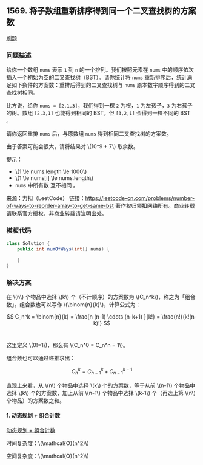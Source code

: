 <script src="https://cdn.bootcss.com/mathjax/2.7.7/MathJax.js?config=TeX-AMS-MML_HTMLorMML"></script>

## 1569. 将子数组重新排序得到同一个二叉查找树的方案数

[刷题](qu1569/solu/Solution.java)

### 问题描述

给你一个数组 `nums` 表示 `1` 到 `n` 的一个排列。我们按照元素在 `nums` 中的顺序依次插入一个初始为空的二叉查找树（BST）。请你统计将 `nums` 重新排序后，统计满足如下条件的方案数：重排后得到的二叉查找树与 `nums` 原本数字顺序得到的二叉查找树相同。

比方说，给你 `nums = [2,1,3]`，我们得到一棵 `2` 为根，`1` 为左孩子，`3` 为右孩子的树。数组 `[2,3,1]` 也能得到相同的 BST，但 `[3,2,1]` 会得到一棵不同的 BST 。

请你返回重排 `nums` 后，与原数组 `nums` 得到相同二叉查找树的方案数。

由于答案可能会很大，请将结果对 \\(10^9 + 7\\) 取余数。

提示：

* \\(1 \le nums.length \le 1000\\)
* \\(1 \le nums[i] \le nums.length\\)
* `nums` 中所有数 互不相同 。

来源：力扣（LeetCode）
链接：https://leetcode-cn.com/problems/number-of-ways-to-reorder-array-to-get-same-bst
著作权归领扣网络所有。商业转载请联系官方授权，非商业转载请注明出处。

### 模板代码

``` java
class Solution {
    public int numOfWays(int[] nums) {

    }
}
```

### 解决方案

在 \\(n\\) 个物品中选择 \\(k\\) 个（不计顺序）的方案数为 \\(C_n^k\\)​，称之为「组合数」。组合数也可以写作 \\(\binom{n}{k}\\)，计算公式为：

$$
C_n^k = \binom{n}{k} = \frac{n (n-1) \cdots (n-k+1) }{k!} = \frac{n!}{k!(n-k)!}
$$​

这里定义 \\(0!=1\\)，那么有 \\(C_n^0 = C_n^n = 1\\)。

组合数也可以通过递推求出：

$$
C_n^k = C_{n-1}^k + C_{n-1}^{k-1}
$$

直观上来看，从 \\(n\\) 个物品中选择 \\(k\\) 个的方案数，等于从前 \\(n-1\\) 个物品中选择 \\(k\\) 个的方案数，加上从前 \\\(n-1\\) 个物品中选择 \\(k-1\\) 个（再选上第 \\(n\\) 个物品）的方案数之和。

#### 1. 动态规划 + 组合计数

[动态规划 + 组合计数](qu1569/solu1/Solution.java)

时间复杂度：\\(\mathcal{O}(n^2)\\)

空间复杂度：\\(\mathcal{O}(n^2)\\)
